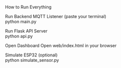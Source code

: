 How to Run Everything

Run Backend MQTT Listener (paste your terminal)     
  python main.py

Run Flask API Server                                
  python api.py

Open Dashboard Open web/index.html in your browser

Simulate ESP32 (optional)                        
  python simulate_sensor.py
